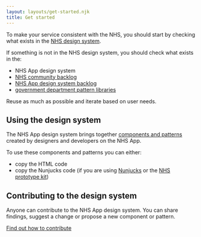 ```yaml
---
layout: layouts/get-started.njk
title: Get started
---
```


To make your service consistent with the NHS, you should start by checking what exists in the [NHS design system](https://service-manual.nhs.uk/design-system).

If something is not in the NHS design system, you should check what exists in the:

- NHS App design system
- [NHS community backlog](https://github.com/nhsuk/nhsuk-service-manual-community-backlog)
- [NHS App design system backlog](https://github.com/orgs/nhsuk/projects/8)
- [government department pattern libraries](https://github.com/ctdesign/gov-design-systems-list)

Reuse as much as possible and iterate based on user needs.

## Using the design system

The NHS App design system brings together [components and patterns](/components/) created by designers and developers on the NHS App.

To use these components and patterns you can either:

- copy the HTML code
- copy the Nunjucks code (if you are using [Nunjucks](https://mozilla.github.io/nunjucks/) or the [NHS prototype kit](https://nhsuk-prototype-kit.azurewebsites.net/docs))

## Contributing to the design system

<p>Anyone can contribute to the NHS App design system. You can share findings, suggest a change or propose a new component or pattern.</p>
<p><a href="/community/" class="nhsuk-link--no-visited-state">Find out how to contribute</a></p>
